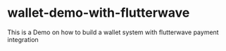 # wallet-demo-with-flutterwave
This is a Demo on how to build a wallet system with flutterwave payment integration
